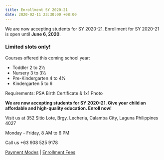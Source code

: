 ```yaml
---
title: Enrollment SY 2020-21
date: 2020-02-11 23:30:00 +08:00
---
```


We are now accepting students for SY 2020-21. Enrollment for SY 2020-21 is open until __June 6, 2020__.

### __Limited slots only!__

Courses offered this coming school year:

* Toddler 2 to 2½ 
* Nursery 3 to 3½ 
* Pre-Kindergarten 4 to 4½ 
* Kindergarten 5 to 6

Requirements: PSA Birth Certificate & 1x1 Photo


__We are now accepting students for SY 2020-21. Give your child an affordable and high-quality education. Enroll now!__

Visit us at 352 Sitio Lote, Brgy. Lecheria, Calamba City, Laguna Philippines 4027


Monday - Friday, 8 AM to 6 PM


Call us +63 908 525 9178

[Payment Modes](https://cleverminds.ph/payment-modes-2020-21.html) |
[Enrollment Fees](https://cleverminds.ph/#fees)